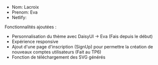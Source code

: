 - Nom: Lacroix
- Prenom: Eva
- Netlify:

Fonctionnalités ajoutées :

- Personnalisation du thème avec DaisyUI → Eva (Fais depuis le début)
- Expérience responsive
- Ajout d'une page d'inscription (SignUp) pour permettre la création de nouveaux comptes utilisateurs (Fait au TP6)
- Fonction de téléchargement des SVG générés